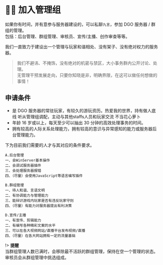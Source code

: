 <!-- other/joinManagement -->

# 👨‍⚖️ 加入管理组

如果你有时间，并有意参与服务器建设的，可以私聊`九言`，参加 DGO 服务器 / 群组的管理。</br>
包括：后台管理、群组管理、审核员、宣传/主播、创作审查等等。

我们一直致力于建设出一个管理与玩家和谐相处、没有架子、没有绝对权力的服务器。

> 我们不避讳、不掩饰，没有绝对的机密与禁区，大小事务群内公开讨论、处理。</br>
> 无管理干预发展走向，只要你知晓是非，明确界限，在这可以做任何想做的事情！

## 申请条件

- 是 DGO 服务器的常驻玩家，有较久的游玩资历。热爱我的世界，持有做人底线 听从管理组调配，主动与其他staffs人员和玩家交流 不当花心萝卜
- 年龄 16 岁或以上，每天至少可以抽出 30 分钟的高效处理事务的时间。
- 拥有较高的人际关系处理能力，拥有较高的意识与异常感知的能力或服务器后台管理能力。

下为目前我们需要的人才与其对应的条件要求。

```
A.后台管理
一、会WinServer基本操作
二、会调试服务器插件
三、会处理服务器报错
四、（尽量）会使用JavaScript等语言编写插件
```

```
B.群组管理
一、待人和谐、言语文明
二、有协调能力与管理能力
三、能辩识游戏内玩家是否有违反玩家守则
四、（尽量）有能力对服务器提出有利决策
```

```
D.宣传/主播
一、有宣传、剪辑能力
二、有编写各种精彩文案的水平
三、可以在各大视频网站/直播平台发布视频/直播
四、（尽量）在各大网站拥有一定的流量基础
```

!> **提醒**</br>
当群组管理人数已满时，会移除最不活跃的群组管理，保持在空一个管理的状态。审核员会从群组管理中挑选组成。</br>

<!-- 
## 管理的职责

在 DGO 群内的管理在以下情况发生时有移除并通知持有后台的管理拉黑该玩家的权利与义务： 1.玩家自己退【DGO 内/外服 玩家群】时，拉黑该玩家。 2.玩家在群里违反群规、破坏 DGO 群聊环境时，视情况禁言、移除、拉黑该玩家。 3.有确凿证据证明某玩家违反服务器规章制度如：盗窃、开挂、蓄意杀人、刷物品。 4.在 DGworld，但并未填写群在线文档【DGworld 玩家账号-注册普查】。拉黑该玩家。
若是似是而非的情况，在私聊本人，查证后再定性。
若态度恶劣，不正面回应质疑，例如失踪若干小时，转移话题或者无法给出自证证据，在游戏里但是不回应等等，则直接拉黑。
-->
